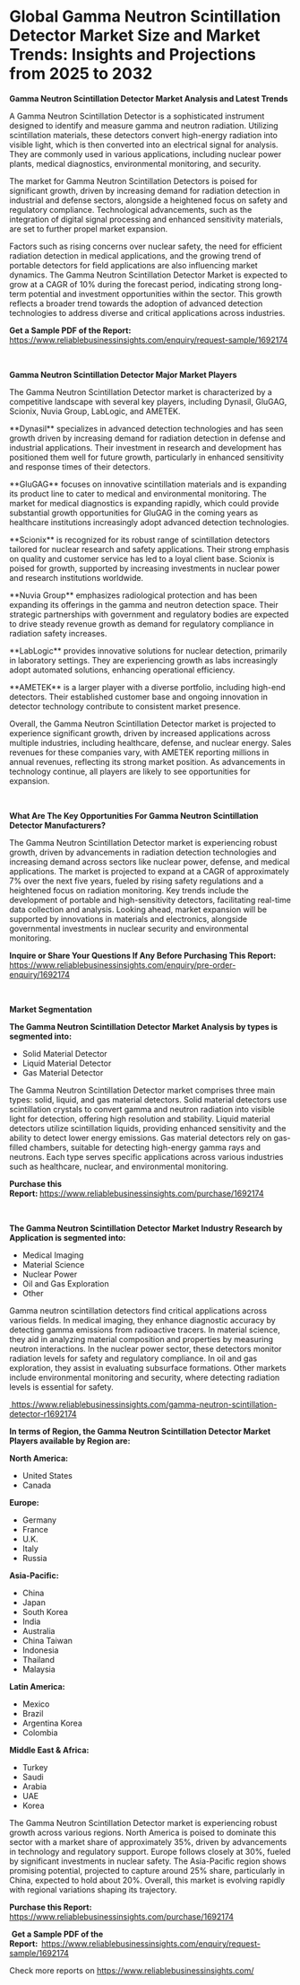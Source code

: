 <p><h1>Global Gamma Neutron Scintillation Detector Market Size and Market Trends: Insights and Projections from 2025 to 2032</h1></p><p><strong>Gamma Neutron Scintillation Detector Market Analysis and Latest Trends</strong></p>
<p><p>A Gamma Neutron Scintillation Detector is a sophisticated instrument designed to identify and measure gamma and neutron radiation. Utilizing scintillation materials, these detectors convert high-energy radiation into visible light, which is then converted into an electrical signal for analysis. They are commonly used in various applications, including nuclear power plants, medical diagnostics, environmental monitoring, and security. </p><p>The market for Gamma Neutron Scintillation Detectors is poised for significant growth, driven by increasing demand for radiation detection in industrial and defense sectors, alongside a heightened focus on safety and regulatory compliance. Technological advancements, such as the integration of digital signal processing and enhanced sensitivity materials, are set to further propel market expansion. </p><p>Factors such as rising concerns over nuclear safety, the need for efficient radiation detection in medical applications, and the growing trend of portable detectors for field applications are also influencing market dynamics. The Gamma Neutron Scintillation Detector Market is expected to grow at a CAGR of 10% during the forecast period, indicating strong long-term potential and investment opportunities within the sector. This growth reflects a broader trend towards the adoption of advanced detection technologies to address diverse and critical applications across industries.</p></p>
<p><strong>Get a Sample PDF of the Report:&nbsp;</strong> <a href="https://www.reliablebusinessinsights.com/enquiry/request-sample/1692174?utm_campaign=84&utm_medium=2&utm_source=Github&utm_content=ia&utm_term=07012025&utm_id=gamma-neutron-scintillation-detector">https://www.reliablebusinessinsights.com/enquiry/request-sample/1692174</a></p>
<p>&nbsp;</p>
<p><strong>Gamma Neutron Scintillation Detector Major Market Players</strong></p>
<p><p>The Gamma Neutron Scintillation Detector market is characterized by a competitive landscape with several key players, including Dynasil, GluGAG, Scionix, Nuvia Group, LabLogic, and AMETEK. </p><p>**Dynasil** specializes in advanced detection technologies and has seen growth driven by increasing demand for radiation detection in defense and industrial applications. Their investment in research and development has positioned them well for future growth, particularly in enhanced sensitivity and response times of their detectors.</p><p>**GluGAG** focuses on innovative scintillation materials and is expanding its product line to cater to medical and environmental monitoring. The market for medical diagnostics is expanding rapidly, which could provide substantial growth opportunities for GluGAG in the coming years as healthcare institutions increasingly adopt advanced detection technologies.</p><p>**Scionix** is recognized for its robust range of scintillation detectors tailored for nuclear research and safety applications. Their strong emphasis on quality and customer service has led to a loyal client base. Scionix is poised for growth, supported by increasing investments in nuclear power and research institutions worldwide.</p><p>**Nuvia Group** emphasizes radiological protection and has been expanding its offerings in the gamma and neutron detection space. Their strategic partnerships with government and regulatory bodies are expected to drive steady revenue growth as demand for regulatory compliance in radiation safety increases.</p><p>**LabLogic** provides innovative solutions for nuclear detection, primarily in laboratory settings. They are experiencing growth as labs increasingly adopt automated solutions, enhancing operational efficiency.</p><p>**AMETEK** is a larger player with a diverse portfolio, including high-end detectors. Their established customer base and ongoing innovation in detector technology contribute to consistent market presence.</p><p>Overall, the Gamma Neutron Scintillation Detector market is projected to experience significant growth, driven by increased applications across multiple industries, including healthcare, defense, and nuclear energy. Sales revenues for these companies vary, with AMETEK reporting millions in annual revenues, reflecting its strong market position. As advancements in technology continue, all players are likely to see opportunities for expansion.</p></p>
<p>&nbsp;</p>
<p><strong>What Are The Key Opportunities For Gamma Neutron Scintillation Detector Manufacturers?</strong></p>
<p><p>The Gamma Neutron Scintillation Detector market is experiencing robust growth, driven by advancements in radiation detection technologies and increasing demand across sectors like nuclear power, defense, and medical applications. The market is projected to expand at a CAGR of approximately 7% over the next five years, fueled by rising safety regulations and a heightened focus on radiation monitoring. Key trends include the development of portable and high-sensitivity detectors, facilitating real-time data collection and analysis. Looking ahead, market expansion will be supported by innovations in materials and electronics, alongside governmental investments in nuclear security and environmental monitoring.</p></p>
<p><strong>Inquire or Share Your Questions If Any Before Purchasing This Report:</strong> <a href="https://www.reliablebusinessinsights.com/enquiry/pre-order-enquiry/1692174?utm_campaign=84&utm_medium=2&utm_source=Github&utm_content=ia&utm_term=07012025&utm_id=gamma-neutron-scintillation-detector">https://www.reliablebusinessinsights.com/enquiry/pre-order-enquiry/1692174</a></p>
<p>&nbsp;</p>
<p><strong>Market Segmentation</strong></p>
<p><strong>The Gamma Neutron Scintillation Detector Market Analysis by types is segmented into:</strong></p>
<p><ul><li>Solid Material Detector</li><li>Liquid Material Detector</li><li>Gas Material Detector</li></ul></p>
<p><p>The Gamma Neutron Scintillation Detector market comprises three main types: solid, liquid, and gas material detectors. Solid material detectors use scintillation crystals to convert gamma and neutron radiation into visible light for detection, offering high resolution and stability. Liquid material detectors utilize scintillation liquids, providing enhanced sensitivity and the ability to detect lower energy emissions. Gas material detectors rely on gas-filled chambers, suitable for detecting high-energy gamma rays and neutrons. Each type serves specific applications across various industries such as healthcare, nuclear, and environmental monitoring.</p></p>
<p><strong>Purchase this Report:&nbsp;</strong><a href="https://www.reliablebusinessinsights.com/purchase/1692174?utm_campaign=84&utm_medium=2&utm_source=Github&utm_content=ia&utm_term=07012025&utm_id=gamma-neutron-scintillation-detector">https://www.reliablebusinessinsights.com/purchase/1692174</a></p>
<p>&nbsp;</p>
<p><strong>The Gamma Neutron Scintillation Detector Market Industry Research by Application is segmented into:</strong></p>
<p><ul><li>Medical Imaging</li><li>Material Science</li><li>Nuclear Power</li><li>Oil and Gas Exploration</li><li>Other</li></ul></p>
<p><p>Gamma neutron scintillation detectors find critical applications across various fields. In medical imaging, they enhance diagnostic accuracy by detecting gamma emissions from radioactive tracers. In material science, they aid in analyzing material composition and properties by measuring neutron interactions. In the nuclear power sector, these detectors monitor radiation levels for safety and regulatory compliance. In oil and gas exploration, they assist in evaluating subsurface formations. Other markets include environmental monitoring and security, where detecting radiation levels is essential for safety.</p></p>
<p><a href="https://www.reliablebusinessinsights.com/gamma-neutron-scintillation-detector-r1692174?utm_campaign=84&utm_medium=2&utm_source=Github&utm_content=ia&utm_term=07012025&utm_id=gamma-neutron-scintillation-detector">&nbsp;https://www.reliablebusinessinsights.com/gamma-neutron-scintillation-detector-r1692174</a></p>
<p><strong>In terms of Region, the Gamma Neutron Scintillation Detector Market Players available by Region are:</strong></p>
<p>
    <p> <strong> North America: </strong>
        <ul>
            <li>United States</li>
            <li>Canada</li>
        </ul>
        </p> 
    <p> <strong> Europe: </strong>
        <ul>
            <li>Germany</li>
            <li>France</li>
            <li>U.K.</li>
            <li>Italy</li>
            <li>Russia</li>
        </ul>
        </p> 
    <p> <strong> Asia-Pacific: </strong>
        <ul>
            <li>China</li>
            <li>Japan</li>
            <li>South Korea</li>
            <li>India</li>
            <li>Australia</li>
            <li>China Taiwan</li>
            <li>Indonesia</li>
            <li>Thailand</li>
            <li>Malaysia</li>
        </ul>
        </p> 
    <p> <strong> Latin America: </strong>
        <ul>
            <li>Mexico</li>
            <li>Brazil</li>
            <li>Argentina Korea</li>
            <li>Colombia</li>
        </ul>
        </p> 
    <p> <strong> Middle East & Africa: </strong>
        <ul>
            <li>Turkey</li>
            <li>Saudi</li>
            <li>Arabia</li>
            <li>UAE</li>
            <li>Korea</li>
        </ul>
    </p>
    </p>
<p><p>The Gamma Neutron Scintillation Detector market is experiencing robust growth across various regions. North America is poised to dominate this sector with a market share of approximately 35%, driven by advancements in technology and regulatory support. Europe follows closely at 30%, fueled by significant investments in nuclear safety. The Asia-Pacific region shows promising potential, projected to capture around 25% share, particularly in China, expected to hold about 20%. Overall, this market is evolving rapidly with regional variations shaping its trajectory.</p></p>
<p><strong>Purchase this Report: </strong><a href="https://www.reliablebusinessinsights.com/purchase/1692174?utm_campaign=84&utm_medium=2&utm_source=Github&utm_content=ia&utm_term=07012025&utm_id=gamma-neutron-scintillation-detector">https://www.reliablebusinessinsights.com/purchase/1692174</a></p>
<p>&nbsp;<strong>Get a Sample PDF of the Report:&nbsp;&nbsp;</strong><a href="https://www.reliablebusinessinsights.com/enquiry/request-sample/1692174?utm_campaign=84&utm_medium=2&utm_source=Github&utm_content=ia&utm_term=07012025&utm_id=gamma-neutron-scintillation-detector">https://www.reliablebusinessinsights.com/enquiry/request-sample/1692174</a></p>
<p><strong></strong></p>
<p>Check more reports on <a href="https://www.reliablebusinessinsights.com/?utm_campaign=84&utm_medium=2&utm_source=Github&utm_content=ia&utm_term=07012025&utm_id=gamma-neutron-scintillation-detector">https://www.reliablebusinessinsights.com/</a></p>